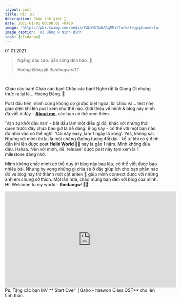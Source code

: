 ```yaml
---
layout: post
title: Hi! ✌🏻
description: Chào thế giới 💫
date: 2021-01-01 00:00:01 +0700
image: 'https://pbs.twimg.com/media/F2L8W7ZaEAAqMMi?format=jpg&name=large'
image_caption: 'Hi Đăng @ Ninh Bình'
tags: [itsdangw]
---
```

01.01.2021

> Ngẩng đầu cao. Sẵn sàng đón bão. 🍃
>
> <cite>Hoàng Đăng @ thedangw v0.1</cite>
<br>

Chào các bạn! Chào các bạn! Chào các bạn! Nghe rất là Giang Ơi nhưng thực ra lại là... Hoàng Đăng. 🤣

Post đầu tiên, mình cũng không có gì đặc biệt ngoài lời chào và... test nhẹ giao diện khi lên post xem như thế nào. Giới thiệu về mình & blog này mình đã viết ở đây - **[About me](/about/)**, các bạn có thể xem thêm.

'Vạn sự khởi đầu nan' - bắt đầu làm một điều gì đó, khác với những thói quen trước đây chưa bao giờ là dễ dàng. Blog này - có thể với một bạn nào đó nhìn vào có thể nghĩ: 'Cái này easy, làm 1 ngày là xong'. Yes, không sai. Nhưng với mình thì lại là một chặng đường tương đối dài - kể từ khi có ý định đến khi lên được post **Hello World ✌🏻** này là gần 1 năm. Mình không đùa đâu. Hahaa. Nên với mình, để 'release' được post này tạm xem là 1 milestone đáng nhớ. 

Mình không chắc mình có thể duy trì blog này bao lâu, có thể viết được bao nhiêu bài. Nhưng hy vọng những gì chia sẻ ở đây giúp ích cho bạn phần nào đó và blog này trở thành một cột anten 🗼 giúp mình connect được với những anh em chung sở thích. Một lần nữa, chào mừng bạn đến với blog của mình. Hi! Welcome to my world - **thedangw**! ✌🏻
<br>

<iframe width="560" height="315" src="https://www.youtube.com/embed/O0StKlRHVeE" title="YouTube video player" frameborder="0" allow="accelerometer; autoplay; clipboard-write; encrypted-media; gyroscope; picture-in-picture; web-share" allowfullscreen></iframe>
<br>
Ps. Tặng các bạn MV **'Start Over' | Gaho - Itaewon Class OST** cho lên tinh thần.


